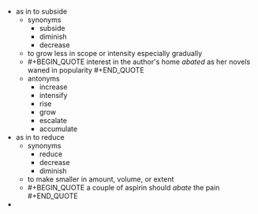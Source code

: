 - as in to subside
	- synonyms
		- subside
		- diminish
		- decrease
	- to grow less in scope or intensity especially gradually
	- #+BEGIN_QUOTE
	  interest in the author's home *abated* as her novels waned in popularity
	  #+END_QUOTE
	- antonyms
		- increase
		- intensify
		- rise
		- grow
		- escalate
		- accumulate
- as in to reduce
	- synonyms
		- reduce
		- decrease
		- diminish
	- to make smaller in amount, volume, or extent
	- #+BEGIN_QUOTE
	  a couple of aspirin should *abate* the pain
	  #+END_QUOTE
-